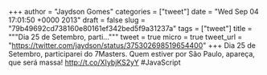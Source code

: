 
+++
author = "Jaydson Gomes"
categories = ["tweet"]
date = "Wed Sep 04 17:01:50 +0000 2013"
draft = false
slug = "79b49692cd738160e80161ef342bed5f9a31237a"
tags = ["tweet"]
title = """Dia 25 de Setembro, parti..."""
tweet = true
micro = true
tweet_url = "https://twitter.com/jaydson/status/375302698519654400"
+++
Dia 25 de Setembro, participarei do 7Masters. Quem estiver por São Paulo, apareça, que será massa! http://t.co/XIybjKS2yY #JavaScript
